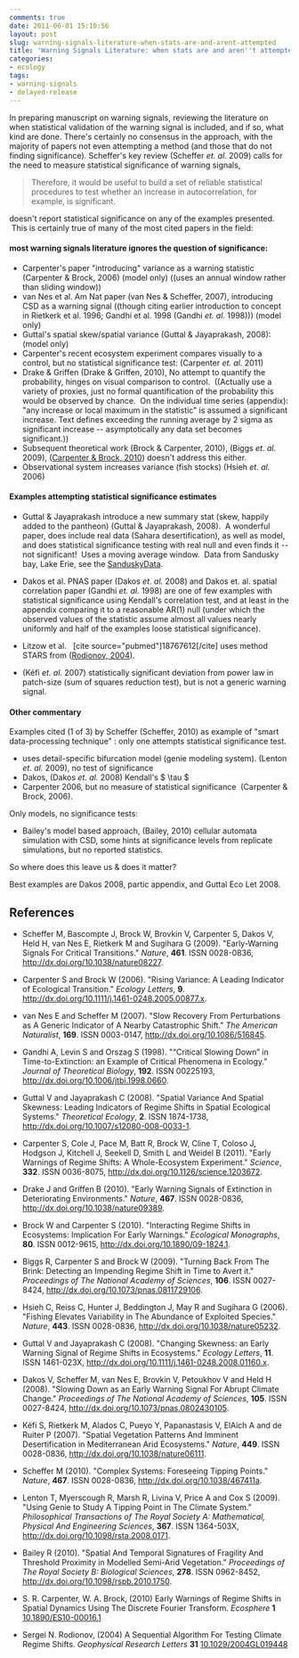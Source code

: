 ```yaml
---
comments: true
date: 2011-06-01 15:10:56
layout: post
slug: warning-signals-literature-when-stats-are-and-arent-attempted
title: 'Warning Signals Literature: when stats are and aren''t attempted'
categories:
- ecology
tags:
- warning-signals
- delayed-release
---
```


In preparing manuscript on warning signals, reviewing the literature on when statistical validation of the warning signal is included, and if so, what kind are done.  There's certainly no consensus in the approach, with the majority of papers not even attempting a method (and those that do not finding significance).  Scheffer's key review (Scheffer _et. al._ 2009) calls for the need to measure statistical significance of warning signals,

> Therefore, it would be useful to build a set of reliable statistical procedures to test whether an increase in autocorrelation, for example, is significant.


doesn't report statistical significance on any of the examples presented.  This is certainly true of many of the most cited papers in the field:


#### most warning signals literature ignores the question of significance:

	
* Carpenter's paper "introducing" variance as a warning statistic (Carpenter & Brock, 2006) (model only) ((uses an annual window rather than sliding window))
* van Nes et al. Am Nat paper (van Nes & Scheffer, 2007), introducing CSD as a warning signal ((though citing earlier introduction to concept in Rietkerk et al. 1996; Gandhi et al. 1998 (Gandhi _et. al._ 1998))) (model only)
* Guttal's spatial skew/spatial variance (Guttal & Jayaprakash, 2008): (model only)
* Carpenter's recent ecosystem experiment compares visually to a control, but no statistical significance test: (Carpenter _et. al._ 2011)
* Drake & Griffen (Drake & Griffen, 2010), No attempt to quantify the probability, hinges on visual comparison to control.  ((Actually use a variety of proxies, just no formal quantification of the probability this would be observed by chance.  On the individual time series (appendix): "any increase or local maximum in the statistic" is assumed a significant increase. Text defines exceeding the running average by 2 sigma as significant increase -- asymptotically any data set becomes significant.))
* Subsequent theoretical work (Brock & Carpenter, 2010), (Biggs _et. al._ 2009), (<span class="tooltip" title="Carpenter S and Brock W (2010). Early Warnings of Regime Shifts in
Spatial Dynamics Using The Discrete Fourier Transform. _Ecosphere_,
*1*. ISSN 2150-8925,  http://dx.doi.org/10.1890/ES10-00016.1."><a href="http://dx.doi.org/10.1890/ES10-00016.1">Carpenter & Brock, 2010</a></span>) doesn't address this either.
* Observational system increases variance (fish stocks) (Hsieh _et. al._ 2006)




#### Examples attempting statistical significance estimates


* Guttal & Jayaprakash introduce a new summary stat (skew, happily added to the pantheon) (Guttal & Jayaprakash, 2008).  A wonderful paper, does include real data (Sahara desertification), as well as model, and does statistical significance testing with real null and even finds it -- not significant!  Uses a moving average window.  Data from Sandusky bay, Lake Erie, see the [SanduskyData](http://www.heidelberg.edu/academiclife/distinctive/ncwqr/data/data).

* Dakos et al. PNAS paper (Dakos _et. al._ 2008) and Dakos et. al. spatial correlation paper (Gandhi _et. al._ 1998) are one of few examples with statistical significance using Kendall's correlation test, and at least in the appendix comparing it to a reasonable AR(1) null (under which the observed values of the statistic assume almost all values nearly uniformly and half of the examples loose statistical significance).

* Litzow et al.   [cite source="pubmed"]18767612[/cite] uses method STARS from (<span class="tooltip" title="Rodionov S (2004). A Sequential Algorithm For Testing Climate Regime
Shifts. _Geophysical Research Letters_, *31*. ISSN 0094-8276, 
http://dx.doi.org/10.1029/2004GL019448."><a href="http://dx.doi.org/10.1029/2004GL019448">Rodionov, 2004</a></span>).

* (Kéfi _et. al._ 2007) statistically significant deviation from power law in patch-size (sum of squares reduction test), but is not a generic warning signal.


#### Other commentary

Examples cited (1 of 3) by Scheffer (Scheffer, 2010) as example of "smart data-processing technique" : only one attempts statistical significance test.

	
  * uses detail-specific bifurcation model (genie modeling system). (Lenton _et. al._ 2009), no test of significance
  * Dakos, (Dakos _et. al._ 2008) Kendall's $ \tau $
  * Carpenter 2006, but no measure of statistical significance  (Carpenter & Brock, 2006).


Only models, no significance tests:

	
  * Bailey's model based approach, (Bailey, 2010) cellular automata simulation with CSD, some hints at significance levels from replicate simulations, but no reported statistics.


So where does this leave us & does it matter?

Best examples are Dakos 2008, partic appendix, and Guttal Eco Let 2008.

## References


- Scheffer M, Bascompte J, Brock W, Brovkin V, Carpenter S, Dakos V, Held H, van Nes E, Rietkerk M and Sugihara G (2009).
"Early-Warning Signals For Critical Transitions."
*Nature*, **461**.
ISSN 0028-0836, <a href="http://dx.doi.org/10.1038/nature08227">http://dx.doi.org/10.1038/nature08227</a>.

- Carpenter S and Brock W (2006).
"Rising Variance: A Leading Indicator of Ecological Transition."
*Ecology Letters*, **9**.
<a href="http://dx.doi.org/10.1111/j.1461-0248.2005.00877.x">http://dx.doi.org/10.1111/j.1461-0248.2005.00877.x</a>.

- van Nes E and Scheffer M (2007).
"Slow Recovery From Perturbations as A Generic Indicator of A Nearby Catastrophic Shift."
*The American Naturalist*, **169**.
ISSN 0003-0147, <a href="http://dx.doi.org/10.1086/516845">http://dx.doi.org/10.1086/516845</a>.

- Gandhi A, Levin S and Orszag S (1998).
"“Critical Slowing Down” in Time-to-Extinction: an Example of Critical Phenomena in Ecology."
*Journal of Theoretical Biology*, **192**.
ISSN 00225193, <a href="http://dx.doi.org/10.1006/jtbi.1998.0660">http://dx.doi.org/10.1006/jtbi.1998.0660</a>.

- Guttal V and Jayaprakash C (2008).
"Spatial Variance And Spatial Skewness: Leading Indicators of Regime Shifts in Spatial Ecological Systems."
*Theoretical Ecology*, **2**.
ISSN 1874-1738, <a href="http://dx.doi.org/10.1007/s12080-008-0033-1">http://dx.doi.org/10.1007/s12080-008-0033-1</a>.

- Carpenter S, Cole J, Pace M, Batt R, Brock W, Cline T, Coloso J, Hodgson J, Kitchell J, Seekell D, Smith L and Weidel B (2011).
"Early Warnings of Regime Shifts: A Whole-Ecosystem Experiment."
*Science*, **332**.
ISSN 0036-8075, <a href="http://dx.doi.org/10.1126/science.1203672">http://dx.doi.org/10.1126/science.1203672</a>.

- Drake J and Griffen B (2010).
"Early Warning Signals of Extinction in Deteriorating Environments."
*Nature*, **467**.
ISSN 0028-0836, <a href="http://dx.doi.org/10.1038/nature09389">http://dx.doi.org/10.1038/nature09389</a>.

- Brock W and Carpenter S (2010).
"Interacting Regime Shifts in Ecosystems: Implication For Early Warnings."
*Ecological Monographs*, **80**.
ISSN 0012-9615, <a href="http://dx.doi.org/10.1890/09-1824.1">http://dx.doi.org/10.1890/09-1824.1</a>.

- Biggs R, Carpenter S and Brock W (2009).
"Turning Back From The Brink: Detecting an Impending Regime Shift in Time to Avert it."
*Proceedings of The National Academy of Sciences*, **106**.
ISSN 0027-8424, <a href="http://dx.doi.org/10.1073/pnas.0811729106">http://dx.doi.org/10.1073/pnas.0811729106</a>.

- Hsieh C, Reiss C, Hunter J, Beddington J, May R and Sugihara G (2006).
"Fishing Elevates Variability in The Abundance of Exploited Species."
*Nature*, **443**.
ISSN 0028-0836, <a href="http://dx.doi.org/10.1038/nature05232">http://dx.doi.org/10.1038/nature05232</a>.

- Guttal V and Jayaprakash C (2008).
"Changing Skewness: an Early Warning Signal of Regime Shifts in Ecosystems."
*Ecology Letters*, **11**.
ISSN 1461-023X, <a href="http://dx.doi.org/10.1111/j.1461-0248.2008.01160.x">http://dx.doi.org/10.1111/j.1461-0248.2008.01160.x</a>.

- Dakos V, Scheffer M, van Nes E, Brovkin V, Petoukhov V and Held H (2008).
"Slowing Down as an Early Warning Signal For Abrupt Climate Change."
*Proceedings of The National Academy of Sciences*, **105**.
ISSN 0027-8424, <a href="http://dx.doi.org/10.1073/pnas.0802430105">http://dx.doi.org/10.1073/pnas.0802430105</a>.

- Kéfi S, Rietkerk M, Alados C, Pueyo Y, Papanastasis V, ElAich A and de Ruiter P (2007).
"Spatial Vegetation Patterns And Imminent Desertification in Mediterranean Arid Ecosystems."
*Nature*, **449**.
ISSN 0028-0836, <a href="http://dx.doi.org/10.1038/nature06111">http://dx.doi.org/10.1038/nature06111</a>.

- Scheffer M (2010).
"Complex Systems: Foreseeing Tipping Points."
*Nature*, **467**.
ISSN 0028-0836, <a href="http://dx.doi.org/10.1038/467411a">http://dx.doi.org/10.1038/467411a</a>.

- Lenton T, Myerscough R, Marsh R, Livina V, Price A and Cox S (2009).
"Using Genie to Study A Tipping Point in The Climate System."
*Philosophical Transactions of The Royal Society A: Mathematical, Physical And Engineering Sciences*, **367**.
ISSN 1364-503X, <a href="http://dx.doi.org/10.1098/rsta.2008.0171">http://dx.doi.org/10.1098/rsta.2008.0171</a>.

- Bailey R (2010).
"Spatial And Temporal Signatures of Fragility And Threshold Proximity in Modelled Semi-Arid Vegetation."
*Proceedings of The Royal Society B: Biological Sciences*, **278**.
ISSN 0962-8452, <a href="http://dx.doi.org/10.1098/rspb.2010.1750">http://dx.doi.org/10.1098/rspb.2010.1750</a>.



- S. R. Carpenter, W. A. Brock,   (2010) Early Warnings of Regime Shifts in Spatial Dynamics Using The Discrete Fourier Transform.  *Ecosphere*  **1**  [10.1890/ES10-00016.1](http://dx.doi.org/10.1890/ES10-00016.1)
- Sergei N. Rodionov,   (2004) A Sequential Algorithm For Testing Climate Regime Shifts.  *Geophysical Research Letters*  **31**  [10.1029/2004GL019448](http://dx.doi.org/10.1029/2004GL019448)
